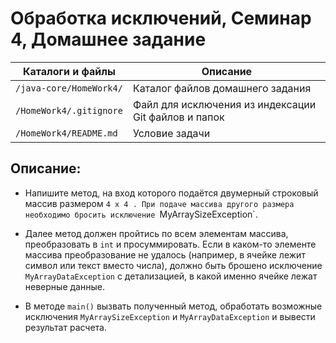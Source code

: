 # Обработка исключений, Семинар 4, Домашнее задание

Каталоги и файлы                                    | Описание
----------------------------------------------------|-----------------------------------------------------
`/java-core/HomeWork4/`                             | Каталог файлов домашнего задания
`/HomeWork4/.gitignore`                             | Файл для исключения из индексации Git файлов и папок
`/HomeWork4/README.md`                              | Условие задачи

## Описание:

- Напишите метод, на вход которого подаётся двумерный строковый массив размером `4 х 4 . При подаче массива другого размера необходимо бросить исключение `MyArraySizeException`.

- Далее метод должен пройтись по всем элементам массива, преобразовать в `int` и просуммировать. Если в каком-то элементе массива преобразование не удалось (например, в ячейке лежит символ или текст вместо числа), должно быть брошено исключение
`MyArrayDataException` с детализацией, в какой именно ячейке лежат неверные данные.

- В методе `main()` вызвать полученный метод, обработать возможные исключения `MyArraySizeException` и `MyArrayDataException` и вывести результат расчета.


